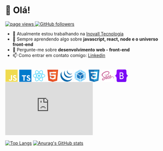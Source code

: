 # 👋 Olá!

<p align="left">
  <a href="https://github.com/silasmasay">
    <img src="https://komarev.com/ghpvc/?username=silasmasay" alt="page views" />
  </a>
  <a href="https://github.com/silasmasay?tab=followers">
    <img alt="GitHub followers" src="https://img.shields.io/github/followers/silasmasay?color=green&logo=github">
  </a>
</p>

- 🔭 Atualmente estou trabalhando na <a target="_blank" href="https://www.inovall.com.br/beta/index.php">Inovall Tecnologia</a>
- 🌱 Sempre aprendendo algo sobre <strong>javascript, react, node e o universo front-end</strong>
- 💬 Pergunte-me sobre <strong>desenvolvimento web - front-end</strong>
- 📫 Como entrar em contato comigo: <a target="_blank"  href="https://www.linkedin.com/in/silas-masay-892b74167/">Linkedin</a>

<div style="display: inline_block"><br>
  <img align="center" alt="Silas-Js" height="40" width="40" src="https://raw.githubusercontent.com/devicons/devicon/master/icons/javascript/javascript-plain.svg">
  <img align="center" alt="Silas-Ts" height="40" width="40" src="https://raw.githubusercontent.com/devicons/devicon/master/icons/typescript/typescript-plain.svg">
  <img align="center" alt="Silas-React" height="40" width="40" src="https://raw.githubusercontent.com/devicons/devicon/master/icons/react/react-original.svg">
  <img align="center" alt="Silas-HTML" height="40" width="40" src="https://raw.githubusercontent.com/devicons/devicon/master/icons/html5/html5-original.svg">
  <img align="center" alt="Silas-Jquery" height="40" width="40" src="https://raw.githubusercontent.com/devicons/devicon/master/icons/jquery/jquery-original.svg">
  <img align="center" alt="Silas-Webpack" height="40" width="40" src="https://raw.githubusercontent.com/devicons/devicon/master/icons/webpack/webpack-original.svg">
  <img align="center" alt="Silas-CSS" height="40" width="40" src="https://raw.githubusercontent.com/devicons/devicon/master/icons/css3/css3-original.svg">
  <img align="center" alt="Silas-SASS" height="40" width="40" src="https://raw.githubusercontent.com/devicons/devicon/master/icons/sass/sass-original.svg">
  <img align="center" alt="Silas-Bootstrap" height="40" width="40" src="https://raw.githubusercontent.com/devicons/devicon/master/icons/bootstrap/bootstrap-original.svg">
  
  <iframe src="https://giphy.com/embed/aNeyXVMrED6fUO1Exy" width="280" height="170" frameBorder="0" class="giphy-embed" allowFullScreen></iframe>
</div>

[![Top Langs](https://github-readme-stats.vercel.app/api/top-langs/?username=silasmasay&locale=pt-br&theme=vue)](https://github.com/anuraghazra/github-readme-stats)
[![Anurag's GitHub stats](https://github-readme-stats.vercel.app/api?username=silasmasay&show_icons=true&locale=pt-br&theme=vue)](https://github.com/anuraghazra/github-readme-stats)
